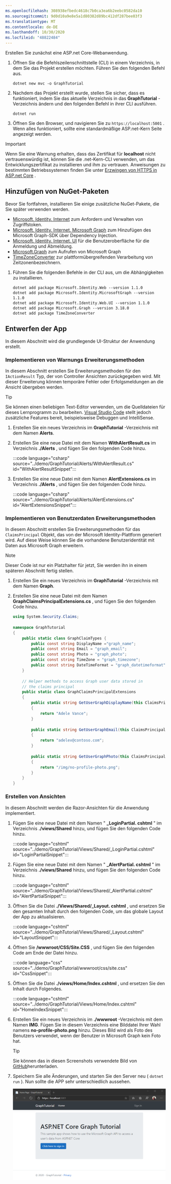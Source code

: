 ```yaml
---
ms.openlocfilehash: 308938efbedc4618c7b0ca3ea6b2eebc0582da10
ms.sourcegitcommit: 9d0d10a9e8e5a1d80382d89bc412df287bee03f3
ms.translationtype: MT
ms.contentlocale: de-DE
ms.lasthandoff: 10/30/2020
ms.locfileid: "48822484"
---
```

<!-- markdownlint-disable MD002 MD041 -->

Erstellen Sie zunächst eine ASP.net Core-Webanwendung.

1. Öffnen Sie die Befehlszeilenschnittstelle (CLI) in einem Verzeichnis, in dem Sie das Projekt erstellen möchten. Führen Sie den folgenden Befehl aus.

    ```Shell
    dotnet new mvc -o GraphTutorial
    ```

1. Nachdem das Projekt erstellt wurde, stellen Sie sicher, dass es funktioniert, indem Sie das aktuelle Verzeichnis in das **GraphTutorial** -Verzeichnis ändern und den folgenden Befehl in ihrer CLI ausführen.

    ```Shell
    dotnet run
    ```

1. Öffnen Sie den Browser, und navigieren Sie zu `https://localhost:5001` . Wenn alles funktioniert, sollte eine standardmäßige ASP.net-Kern Seite angezeigt werden.

> [!IMPORTANT]
> Wenn Sie eine Warnung erhalten, dass das Zertifikat für **localhost** nicht vertrauenswürdig ist, können Sie die .net-Kern-CLI verwenden, um das Entwicklungszertifikat zu installieren und ihm zu vertrauen. Anweisungen zu bestimmten Betriebssystemen finden Sie unter [Erzwingen von HTTPS in ASP.net Core](/aspnet/core/security/enforcing-ssl?view=aspnetcore-3.1) .

## <a name="add-nuget-packages"></a>Hinzufügen von NuGet-Paketen

Bevor Sie fortfahren, installieren Sie einige zusätzliche NuGet-Pakete, die Sie später verwenden werden.

- [Microsoft. Identity. Internet](https://www.nuget.org/packages/Microsoft.Identity.Web/) zum Anfordern und Verwalten von Zugriffstoken.
- [Microsoft. Identity. Internet. Microsoft Graph](https://www.nuget.org/packages/Microsoft.Identity.Web.MicrosoftGraph/) zum Hinzufügen des Microsoft Graph-SDK über Dependency Injection.
- [Microsoft. Identity. Internet. UI](https://www.nuget.org/packages/Microsoft.Identity.Web.UI/) für die Benutzeroberfläche für die Anmeldung und Abmeldung.
- [Microsoft.Graph](https://www.nuget.org/packages/Microsoft.Graph/) zum Aufrufen von Microsoft Graph
- [TimeZoneConverter](https://github.com/mj1856/TimeZoneConverter) zur plattformübergreifenden Verarbeitung von Zeitzonenbezeichnern.

1. Führen Sie die folgenden Befehle in der CLI aus, um die Abhängigkeiten zu installieren.

    ```Shell
    dotnet add package Microsoft.Identity.Web --version 1.1.0
    dotnet add package Microsoft.Identity.MicrosoftGraph --version 1.1.0
    dotnet add package Microsoft.Identity.Web.UI --version 1.1.0
    dotnet add package Microsoft.Graph --version 3.18.0
    dotnet add package TimeZoneConverter
    ```

## <a name="design-the-app"></a>Entwerfen der App

In diesem Abschnitt wird die grundlegende UI-Struktur der Anwendung erstellt.

### <a name="implement-alert-extension-methods"></a>Implementieren von Warnungs Erweiterungsmethoden

In diesem Abschnitt erstellen Sie Erweiterungsmethoden für den `IActionResult` Typ, der von Controller Ansichten zurückgegeben wird. Mit dieser Erweiterung können temporäre Fehler oder Erfolgsmeldungen an die Ansicht übergeben werden.

> [!TIP]
> Sie können einen beliebigen Text-Editor verwenden, um die Quelldateien für dieses Lernprogramm zu bearbeiten. [Visual Studio Code](https://code.visualstudio.com/) stellt jedoch zusätzliche Features bereit, beispielsweise Debuggen und IntelliSense.

1. Erstellen Sie ein neues Verzeichnis im **GraphTutorial** -Verzeichnis mit dem Namen **Alerts**.

1. Erstellen Sie eine neue Datei mit dem Namen **WithAlertResult.cs** im Verzeichnis **./Alerts** , und fügen Sie den folgenden Code hinzu.

    :::code language="csharp" source="../demo/GraphTutorial/Alerts/WithAlertResult.cs" id="WithAlertResultSnippet":::

1. Erstellen Sie eine neue Datei mit dem Namen **AlertExtensions.cs** im Verzeichnis **./Alerts** , und fügen Sie den folgenden Code hinzu.

    :::code language="csharp" source="../demo/GraphTutorial/Alerts/AlertExtensions.cs" id="AlertExtensionsSnippet":::

### <a name="implement-user-data-extension-methods"></a>Implementieren von Benutzerdaten Erweiterungsmethoden

In diesem Abschnitt erstellen Sie Erweiterungsmethoden für das `ClaimsPrincipal` Objekt, das von der Microsoft Identity-Plattform generiert wird. Auf diese Weise können Sie die vorhandene Benutzeridentität mit Daten aus Microsoft Graph erweitern.

> [!NOTE]
> Dieser Code ist nur ein Platzhalter für jetzt, Sie werden ihn in einem späteren Abschnitt fertig stellen.

1. Erstellen Sie ein neues Verzeichnis im **GraphTutorial** -Verzeichnis mit dem Namen **Graph**.

1. Erstellen Sie eine neue Datei mit dem Namen **GraphClaimsPrincipalExtensions.cs** , und fügen Sie den folgenden Code hinzu.

    ```csharp
    using System.Security.Claims;

    namespace GraphTutorial
    {
        public static class GraphClaimTypes {
            public const string DisplayName ="graph_name";
            public const string Email = "graph_email";
            public const string Photo = "graph_photo";
            public const string TimeZone = "graph_timezone";
            public const string DateTimeFormat = "graph_datetimeformat";
        }

        // Helper methods to access Graph user data stored in
        // the claims principal
        public static class GraphClaimsPrincipalExtensions
        {
            public static string GetUserGraphDisplayName(this ClaimsPrincipal claimsPrincipal)
            {
                return "Adele Vance";
            }

            public static string GetUserGraphEmail(this ClaimsPrincipal claimsPrincipal)
            {
                return "adelev@contoso.com";
            }

            public static string GetUserGraphPhoto(this ClaimsPrincipal claimsPrincipal)
            {
                return "/img/no-profile-photo.png";
            }
        }
    }
    ```

### <a name="create-views"></a>Erstellen von Ansichten

In diesem Abschnitt werden die Razor-Ansichten für die Anwendung implementiert.

1. Fügen Sie eine neue Datei mit dem Namen " **_LoginPartial. cshtml** " im Verzeichnis **./views/Shared** hinzu, und fügen Sie den folgenden Code hinzu.

    :::code language="cshtml" source="../demo/GraphTutorial/Views/Shared/_LoginPartial.cshtml" id="LoginPartialSnippet":::

1. Fügen Sie eine neue Datei mit dem Namen " **_AlertPartial. cshtml** " im Verzeichnis **./views/Shared** hinzu, und fügen Sie den folgenden Code hinzu.

    :::code language="cshtml" source="../demo/GraphTutorial/Views/Shared/_AlertPartial.cshtml" id="AlertPartialSnippet":::

1. Öffnen Sie die Datei **./Views/Shared/_Layout. cshtml** , und ersetzen Sie den gesamten Inhalt durch den folgenden Code, um das globale Layout der App zu aktualisieren.

    :::code language="cshtml" source="../demo/GraphTutorial/Views/Shared/_Layout.cshtml" id="LayoutSnippet":::

1. Öffnen Sie **/wwwroot/CSS/Site.CSS** , und fügen Sie den folgenden Code am Ende der Datei hinzu.

    :::code language="css" source="../demo/GraphTutorial/wwwroot/css/site.css" id="CssSnippet":::

1. Öffnen Sie die Datei **./views/Home/Index.cshtml** , und ersetzen Sie den Inhalt durch Folgendes.

    :::code language="cshtml" source="../demo/GraphTutorial/Views/Home/Index.cshtml" id="HomeIndexSnippet":::

1. Erstellen Sie ein neues Verzeichnis im **./wwwroot** -Verzeichnis mit dem Namen **IMG**. Fügen Sie in diesem Verzeichnis eine Bilddatei Ihrer Wahl namens **no-profile-photo.png** hinzu. Dieses Bild wird als Foto des Benutzers verwendet, wenn der Benutzer in Microsoft Graph kein Foto hat.

    > [!TIP]
    > Sie können das in diesen Screenshots verwendete Bild von [GitHub](https://github.com/microsoftgraph/msgraph-training-aspnet-core/blob/master/demo/GraphTutorial/wwwroot/img/no-profile-photo.png)herunterladen.

1. Speichern Sie alle Änderungen, und starten Sie den Server neu ( `dotnet run` ). Nun sollte die APP sehr unterschiedlich aussehen.

    ![Screenshot der neu gestalteten Homepage](./images/create-app-01.png)
